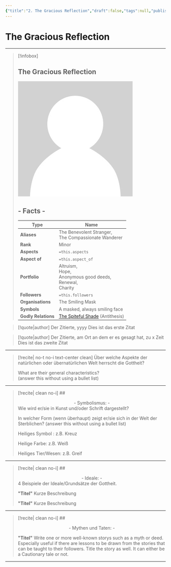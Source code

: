 ```yaml
---
{"title":"2. The Gracious Reflection","draft":false,"tags":null,"publish":true,"name":"The Gracious Reflection","aliases":"The Benevolent Stranger, <br>The Compassionate Wanderer","organisations":"The Smiling Mask","rank":"Minor","symbol":"A masked, always smiling face","portfolio":"Altruism, <br>Hope, <br>Anonymous good deeds, <br>Renewal, <br>Charity","followers":null,"relations":null,"path":"3. Gods & Religion/Minor Gods, Spirits & Aspects/2. The Gracious Reflection.md","permalink":"/3-gods-and-religion/minor-gods-spirits-and-aspects/2-the-gracious-reflection/","PassFrontmatter":true}
---
```


# The Gracious Reflection

---
> [!infobox]
> 
> 
> ## **The Gracious Reflection**
> 
> ![../../../NPC_Placeholder.jpg](../../NPC_Placeholder.jpg)
> 
> ## - Facts -
> | Type | Name |
> | ---- | ---- |
> | **Aliases** | The Benevolent Stranger, <br>The Compassionate Wanderer |
> | **Rank** | Minor |
> | **Aspects** | `=this.aspects` |
> | **Aspect of** | `=this.aspect_of` |
> | **Portfolio** | Altruism, <br>Hope, <br>Anonymous good deeds, <br>Renewal, <br>Charity |
> | **Followers** | `=this.followers` |
> | **Organisations** | The Smiling Mask |
> | **Symbols** | A masked, always smiling face |
> | **Godly Relations** | [The Spiteful Shade](3.%20The%20Spiteful%20Shade.md) (Antithesis) |


> [!quote|author] Der Zitierte, yyyy
> Dies ist das erste Zitat

> [!quote|author] Der Zitierte, am Ort an dem er es gesagt hat, zu x Zeit
> Dies ist das zweite Zitat


---
> [!recite| no-t no-i text-center clean]
> Über welche Aspekte der natürlichen oder übernatürlichen Welt herrscht die Gottheit?
>
> What are their general characteristics?  
> (answer this without using a bullet list)


---

> [!recite| clean no-i] ## <center>  - Symbolismus: - </center>
> Wie wird er/sie in Kunst und/oder Schrift dargestellt?
> 
> In welcher Form (wenn überhaupt) zeigt er/sie sich in der Welt der Sterblichen?
> (answer this without using a bullet list)
> 
> Heiliges Symbol : z.B. Kreuz
> 
> Heilige Farbe: z.B. Weiß
> 
> Heiliges Tier/Wesen: z.B. Greif

---

> [!recite| clean no-i] ## <center>  - Ideale: - </center>
> 4 Beispiele der Ideale/Grundsätze der Gottheit.
>
> **"Titel"**
> Kurze Beschreibung
>
> **"Titel"**
> Kurze Beschreibung

---

> [!recite| clean no-i] ## <center>  - Mythen und Taten: - </center>
> 
> **"Titel"**
> Write one or more well-known storys such as a myth or deed. Especially useful if there are lessons to be drawn from the stories that can be taught to their followers. Title the story as well. It can either be a Cautionary tale or not.


---